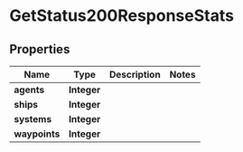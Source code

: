 

# GetStatus200ResponseStats


## Properties

| Name | Type | Description | Notes |
|------------ | ------------- | ------------- | -------------|
|**agents** | **Integer** |  |  |
|**ships** | **Integer** |  |  |
|**systems** | **Integer** |  |  |
|**waypoints** | **Integer** |  |  |



